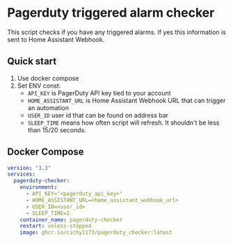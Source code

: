 # Pagerduty triggered alarm checker

This script checks if you have any triggered alarms. If yes this information is sent to Home Assistant Webhook. 

## Quick start

1. Use docker compose
2. Set ENV const:
    - `API_KEY` is PagerDuty API key tied to your account
    - `HOME_ASSISTANT_URL` is Home Assistant Webhook URL that can trigger an automation
    - `USER_ID` user id that can be found on address bar
    - `SLEEP_TIME` means how often script will refresh. It shouldn't be less than 15/20 seconds. 


## Docker Compose

```yaml
version: "3.3"
services:
  pagerduty-checker:
    environment:
      - API_KEY="<pagerduty_api_key>"
      - HOME_ASSISTANT_URL=<home_assistant_webhook_url>
      - USER_ID=<user_id>
      - SLEEP_TIME=2
    container_name: pagerduty-checker
    restart: unless-stopped
    image: ghcr.io/cichy1173/pagerduty_checker:latest
```
